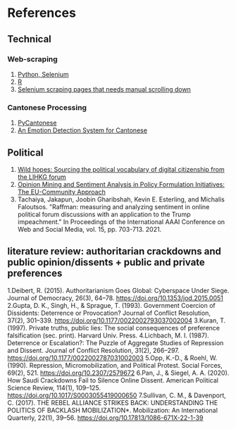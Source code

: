 # References
## Technical
### Web-scraping
1. [Python, Selenium](https://github.com/papatekken/simple-LIHKG-scraper-with-python)
2. [R](https://github.com/justinchuntingho/LIHKGr)
3. [Selenium scraping pages that needs manual scrolling down](https://stackoverflow.com/questions/70587500/can-i-scroll-on-a-side-panel-using-python-selenium)
### Cantonese Processing
1. [PyCantonese](https://pycantonese.org/index.html)
2. [An Emotion Detection System for Cantonese](https://cdn.aaai.org/ocs/18309/18309-78928-1-PB.pdf)

## Political
1. [Wild hopes: Sourcing the political vocabulary of digital citizenship from the LIHKG forum](https://journals.sagepub.com/doi/full/10.1177/17480485221094123)
2. [Opinion Mining and Sentiment Analysis in Policy
Formulation Initiatives: The EU-Community Approach](https://inria.hal.science/hal-01587635/document)
3. Tachaiya, Jakapun, Joobin Gharibshah, Kevin E. Esterling, and Michalis Faloutsos. "Raffman: measuring and analyzing sentiment in online political forum discussions with an application to the Trump impeachment." In Proceedings of the International AAAI Conference on Web and Social Media, vol. 15, pp. 703-713. 2021.


## literature review: authoritarian crackdowns and public opinion/dissents + public and private preferences
1.Deibert, R. (2015). Authoritarianism Goes Global: Cyberspace Under Siege. Journal of Democracy, 26(3), 64–78. https://doi.org/10.1353/jod.2015.0051
2.Gupta, D. K., Singh, H., & Sprague, T. (1993). Government Coercion of Dissidents: Deterrence or Provocation? Journal of Conflict Resolution, 37(2), 301–339. https://doi.org/10.1177/0022002793037002004
3.Kuran, T. (1997). Private truths, public lies: The social consequences of preference falsification (sec. print). Harvard Univ. Press.
4.Lichbach, M. I. (1987). Deterrence or Escalation?: The Puzzle of Aggregate Studies of Repression and Dissent. Journal of Conflict Resolution, 31(2), 266–297. https://doi.org/10.1177/0022002787031002003
5.Opp, K.-D., & Roehl, W. (1990). Repression, Micromobilization, and Political Protest. Social Forces, 69(2), 521. https://doi.org/10.2307/2579672
6.Pan, J., & Siegel, A. A. (2020). How Saudi Crackdowns Fail to Silence Online Dissent. American Political Science Review, 114(1), 109–125. https://doi.org/10.1017/S0003055419000650
7.Sullivan, C. M., & Davenport, C. (2017). THE REBEL ALLIANCE STRIKES BACK: UNDERSTANDING THE POLITICS OF BACKLASH MOBILIZATION*. Mobilization: An International Quarterly, 22(1), 39–56. https://doi.org/10.17813/1086-671X-22-1-39


